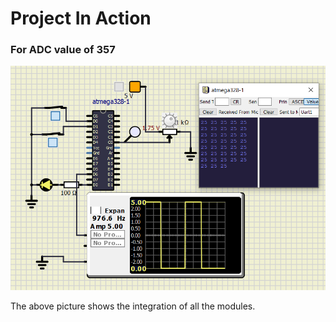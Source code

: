 # Project In Action

### For ADC value of 357

![ON](Final.PNG)

The above picture shows the integration of all the modules.